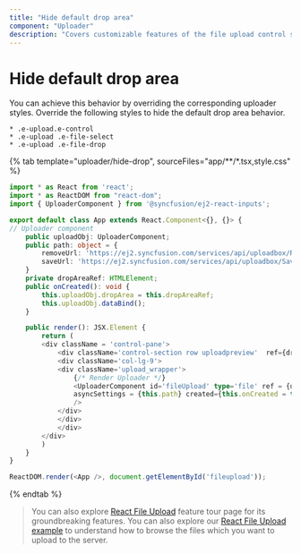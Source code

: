 ```yaml
---
title: "Hide default drop area"
component: "Uploader"
description: "Covers customizable features of the file upload control such as a preview image, invisible upload, progress bar, sort the file list and more."
---
```


# Hide default drop area

You can achieve this behavior by overriding the corresponding uploader styles. Override the following styles to hide the default drop area behavior.

    * .e-upload.e-control
    * .e-upload .e-file-select
    * .e-upload .e-file-drop

{% tab template="uploader/hide-drop", sourceFiles="app/**/*.tsx,style.css" %}

```typescript
import * as React from 'react';
import * as ReactDOM from "react-dom";
import { UploaderComponent } from '@syncfusion/ej2-react-inputs';

export default class App extends React.Component<{}, {}> {
// Uploader component
    public uploadObj: UploaderComponent;
    public path: object = {
        removeUrl: 'https://ej2.syncfusion.com/services/api/uploadbox/Remove',
        saveUrl: 'https://ej2.syncfusion.com/services/api/uploadbox/Save'
    }
    private dropAreaRef: HTMLElement;
    public onCreated(): void {
        this.uploadObj.dropArea = this.dropAreaRef;
        this.uploadObj.dataBind();
    }

    public render(): JSX.Element {
        return (
        <div className = 'control-pane'>
            <div className='control-section row uploadpreview'  ref={dropAreaEle => this.dropAreaRef = dropAreaEle!}>
            <div className='col-lg-9'>
            <div className='upload_wrapper'>
                {/* Render Uploader */}
                <UploaderComponent id='fileUpload' type='file' ref = {upload => {this.uploadObj = upload !}}
                asyncSettings = {this.path} created={this.onCreated = this.onCreated.bind(this)}
                />
            </div>
            </div>
            </div>
        </div>
        )
    }
}

ReactDOM.render(<App />, document.getElementById('fileupload'));
```

{% endtab %}

>You can also explore [React File Upload](https://www.syncfusion.com/react-ui-components/react-file-upload) feature tour page for its groundbreaking features. You can also explore our [React File Upload example](https://ej2.syncfusion.com/react/demos/#/material/uploader/default) to understand how to browse the files which you want to upload to the server.
